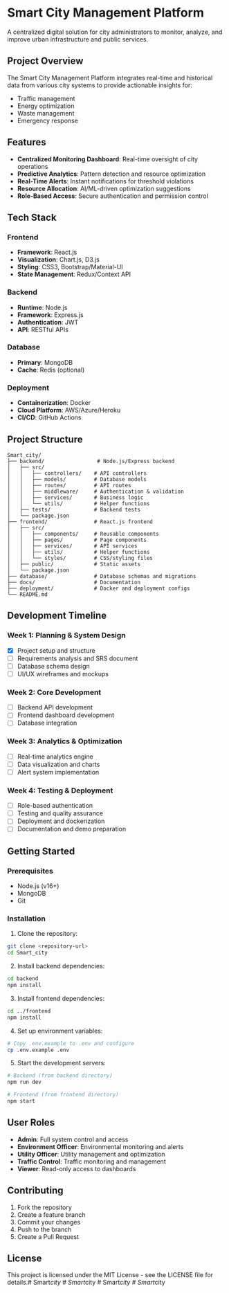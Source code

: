 # Smart City Management Platform

A centralized digital solution for city administrators to monitor, analyze, and improve urban infrastructure and public services.

## Project Overview

The Smart City Management Platform integrates real-time and historical data from various city systems to provide actionable insights for:
- Traffic management
- Energy optimization
- Waste management
- Emergency response

## Features

- **Centralized Monitoring Dashboard**: Real-time oversight of city operations
- **Predictive Analytics**: Pattern detection and resource optimization
- **Real-Time Alerts**: Instant notifications for threshold violations
- **Resource Allocation**: AI/ML-driven optimization suggestions
- **Role-Based Access**: Secure authentication and permission control

## Tech Stack

### Frontend
- **Framework**: React.js
- **Visualization**: Chart.js, D3.js
- **Styling**: CSS3, Bootstrap/Material-UI
- **State Management**: Redux/Context API

### Backend
- **Runtime**: Node.js
- **Framework**: Express.js
- **Authentication**: JWT
- **API**: RESTful APIs

### Database
- **Primary**: MongoDB
- **Cache**: Redis (optional)

### Deployment
- **Containerization**: Docker
- **Cloud Platform**: AWS/Azure/Heroku
- **CI/CD**: GitHub Actions

## Project Structure

```
Smart_city/
├── backend/                 # Node.js/Express backend
│   ├── src/
│   │   ├── controllers/    # API controllers
│   │   ├── models/         # Database models
│   │   ├── routes/         # API routes
│   │   ├── middleware/     # Authentication & validation
│   │   ├── services/       # Business logic
│   │   └── utils/          # Helper functions
│   ├── tests/              # Backend tests
│   └── package.json
├── frontend/               # React.js frontend
│   ├── src/
│   │   ├── components/     # Reusable components
│   │   ├── pages/          # Page components
│   │   ├── services/       # API services
│   │   ├── utils/          # Helper functions
│   │   └── styles/         # CSS/styling files
│   ├── public/             # Static assets
│   └── package.json
├── database/               # Database schemas and migrations
├── docs/                   # Documentation
├── deployment/             # Docker and deployment configs
└── README.md
```

## Development Timeline

### Week 1: Planning & System Design
- [x] Project setup and structure
- [ ] Requirements analysis and SRS document
- [ ] Database schema design
- [ ] UI/UX wireframes and mockups

### Week 2: Core Development
- [ ] Backend API development
- [ ] Frontend dashboard development
- [ ] Database integration

### Week 3: Analytics & Optimization
- [ ] Real-time analytics engine
- [ ] Data visualization and charts
- [ ] Alert system implementation

### Week 4: Testing & Deployment
- [ ] Role-based authentication
- [ ] Testing and quality assurance
- [ ] Deployment and dockerization
- [ ] Documentation and demo preparation

## Getting Started

### Prerequisites
- Node.js (v16+)
- MongoDB
- Git

### Installation

1. Clone the repository:
```bash
git clone <repository-url>
cd Smart_city
```

2. Install backend dependencies:
```bash
cd backend
npm install
```

3. Install frontend dependencies:
```bash
cd ../frontend
npm install
```

4. Set up environment variables:
```bash
# Copy .env.example to .env and configure
cp .env.example .env
```

5. Start the development servers:
```bash
# Backend (from backend directory)
npm run dev

# Frontend (from frontend directory)
npm start
```

## User Roles

- **Admin**: Full system control and access
- **Environment Officer**: Environmental monitoring and alerts
- **Utility Officer**: Utility management and optimization
- **Traffic Control**: Traffic monitoring and management
- **Viewer**: Read-only access to dashboards

## Contributing

1. Fork the repository
2. Create a feature branch
3. Commit your changes
4. Push to the branch
5. Create a Pull Request

## License

This project is licensed under the MIT License - see the LICENSE file for details.#   S m a r t _ c i t y  
 #   S m a r t _ c i t y  
 #   S m a r t _ c i t y  
 #   S m a r t _ c i t y  
 
